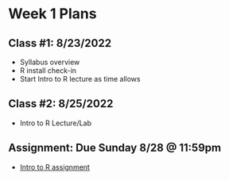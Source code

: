 # Week 1 Plans

## Class #1: 8/23/2022
* Syllabus overview
* R install check-in
* Start Intro to R lecture as time allows
 
## Class #2: 8/25/2022
* Intro to R Lecture/Lab

## Assignment: Due Sunday 8/28 @ 11:59pm
* [Intro to R assignment](https://myuva-my.sharepoint.com/:f:/g/personal/nak5dy_virginia_edu/ErheKzeWp4ZDl063KnLRSycBUh8rg8OKWGj1ve6cXlddiw)
